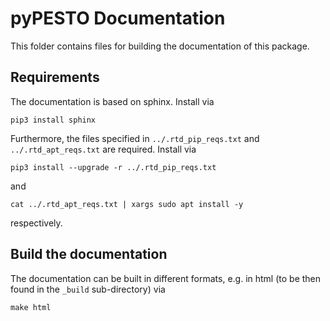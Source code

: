 # pyPESTO Documentation

This folder contains files for building the documentation of this package.


## Requirements

The documentation is based on sphinx. Install via

```
pip3 install sphinx
```

Furthermore, the files specified in `../.rtd_pip_reqs.txt` and `../.rtd_apt_reqs.txt` are required. Install via

```
pip3 install --upgrade -r ../.rtd_pip_reqs.txt
```

and

```
cat ../.rtd_apt_reqs.txt | xargs sudo apt install -y
```

respectively.


## Build the documentation

The documentation can be built in different formats, e.g. in html (to be then found in the `_build` sub-directory) via

```
make html
```

